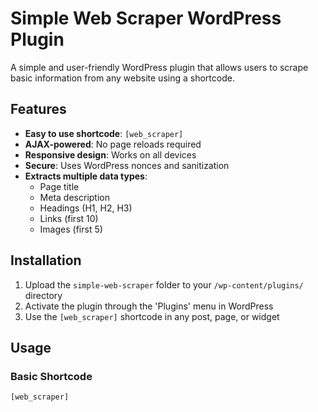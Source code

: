 # Simple Web Scraper WordPress Plugin

A simple and user-friendly WordPress plugin that allows users to scrape basic information from any website using a shortcode.

## Features

- **Easy to use shortcode**: `[web_scraper]`
- **AJAX-powered**: No page reloads required
- **Responsive design**: Works on all devices
- **Secure**: Uses WordPress nonces and sanitization
- **Extracts multiple data types**:
  - Page title
  - Meta description
  - Headings (H1, H2, H3)
  - Links (first 10)
  - Images (first 5)

## Installation

1. Upload the `simple-web-scraper` folder to your `/wp-content/plugins/` directory
2. Activate the plugin through the 'Plugins' menu in WordPress
3. Use the `[web_scraper]` shortcode in any post, page, or widget

## Usage

### Basic Shortcode
```
[web_scraper]
```
